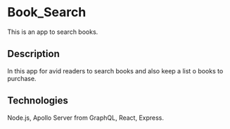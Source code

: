 # Book_Search
This is an app to search books.

## Description
In this app for avid readers to search books and also keep a list o books to purchase.

## Technologies
Node.js, Apollo Server from GraphQL, React, Express.

